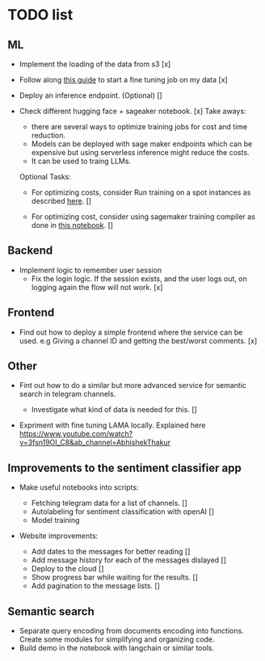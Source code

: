 # TODO list

## ML

- Implement the loading of the data from s3 [x]
- Follow along [this guide](https://huggingface.co/docs/sagemaker/getting-started) to start a fine tuning job on my data [x]

- Deploy an inference endpoint. (Optional) []

- Check different hugging face + sageaker notebook. [x]
    Take aways: 
    - there are several ways to optimize training jobs for cost and time reduction.
    - Models can be deployed with sage maker endpoints which can be expensive but using serverless inference might reduce the costs.
    - It can be used to traing LLMs.

    Optional Tasks:
    - For optimizing costs, consider Run training on a spot instances as described [here](https://github.com/huggingface/notebooks/blob/main/sagemaker/05_spot_instances/sagemaker-notebook.ipynb).  []

    - For optimizing cost, consider using sagemaker training compiler as done in [this notebook](https://github.com/huggingface/notebooks/blob/226b30b12d3f8102098cd3713a568954ca238936/sagemaker/15_training_compiler/sagemaker-notebook.ipynb). []



## Backend

- Implement logic to remember user session
    - Fix the login logic. If the session exists, and the user logs out, on logging again the flow will not work. [x]

## Frontend

- Find out how to deploy a simple frontend where the service can be used. e.g Giving a channel ID and getting the best/worst comments. [x]

## Other


- Fint out how to do a similar but more advanced service for semantic search in telegram channels. 
    - Investigate what kind of data is needed for this. []

- Expriment with fine tuning LAMA locally. Explained here https://www.youtube.com/watch?v=3fsn19OI_C8&ab_channel=AbhishekThakur

## Improvements to the sentiment classifier app

- Make useful notebooks into scripts:
    - Fetching telegram data for a list of channels. []
    - Autolabeling for sentiment classification with openAI []
    - Model training

- Website improvements:
    - Add dates to the messages for better reading []
    - Add message history for each of the messages dislayed []
    - Deploy to the cloud []
    - Show progress bar while waiting for the results. []
    - Add pagination to the message lists. []

## Semantic search

- Separate query encoding from documents encoding into functions. Create some modules for simplifying and organizing code.
- Build demo in the notebook with langchain or similar tools.



